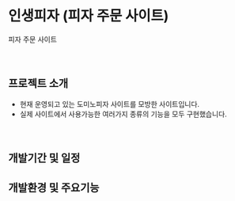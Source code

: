 <br/><br/><br/>

# 인생피자 (피자 주문 사이트)
피자 주문 사이트
<br/><br/><br/>

## 프로젝트 소개
* 현재 운영되고 있는 도미노피자 사이트를 모방한 사이트입니다. 
* 실제 사이트에서 사용가능한 여러가지 종류의 기능을 모두 구현했습니다.
<br/><br/><br/>

## 개발기간 및 일정

## 개발환경 및 주요기능
